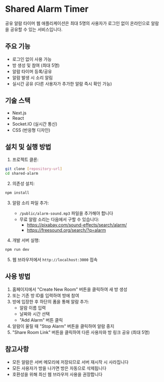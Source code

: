 # Shared Alarm Timer

공유 알람 타이머 웹 애플리케이션은 최대 5명의 사용자가 로그인 없이 온라인으로 알람을 공유할 수 있는 서비스입니다.

## 주요 기능

- 로그인 없이 사용 가능
- 방 생성 및 참여 (최대 5명)
- 알람 타이머 등록/공유
- 알람 발생 시 소리 알림
- 실시간 공유 (다른 사용자가 추가한 알람 즉시 확인 가능)

## 기술 스택

- Next.js
- React
- Socket.IO (실시간 통신)
- CSS (반응형 디자인)

## 설치 및 실행 방법

1. 프로젝트 클론:
```bash
git clone [repository-url]
cd shared-alarm
```

2. 의존성 설치:
```bash
npm install
```

3. 알람 소리 파일 추가:
   - `/public/alarm-sound.mp3` 파일을 추가해야 합니다
   - 무료 알람 소리는 다음에서 구할 수 있습니다:
     - https://pixabay.com/sound-effects/search/alarm/
     - https://freesound.org/search/?q=alarm

4. 개발 서버 실행:
```bash
npm run dev
```

5. 웹 브라우저에서 `http://localhost:3000` 접속

## 사용 방법

1. 홈페이지에서 "Create New Room" 버튼을 클릭하여 새 방 생성
2. 또는 기존 방 ID를 입력하여 방에 참여
3. 방에 입장한 후 하단의 폼을 통해 알람 추가:
   - 알람 이름 입력
   - 날짜와 시간 선택
   - "Add Alarm" 버튼 클릭
4. 알람이 울릴 때 "Stop Alarm" 버튼을 클릭하여 알람 중지
5. "Share Room Link" 버튼을 클릭하여 다른 사용자와 방 링크 공유 (최대 5명)

## 참고사항

- 모든 알람은 서버 메모리에 저장되므로 서버 재시작 시 사라집니다
- 모든 사용자가 방을 나가면 방은 자동으로 삭제됩니다
- 호환성을 위해 최신 웹 브라우저 사용을 권장합니다